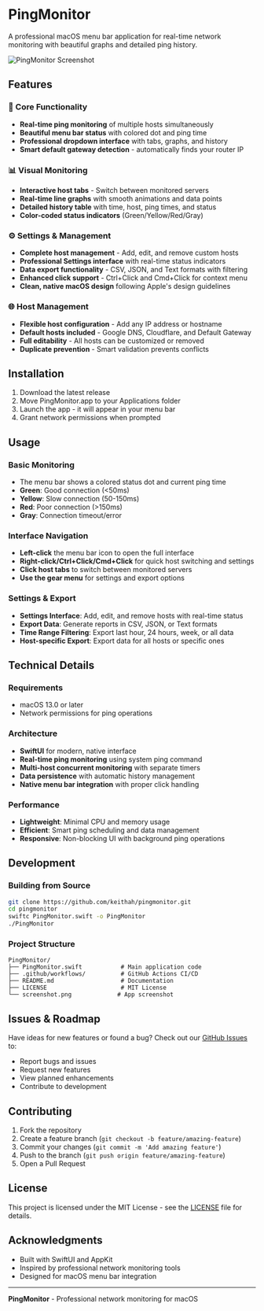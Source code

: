 # PingMonitor

A professional macOS menu bar application for real-time network monitoring with beautiful graphs and detailed ping history.

![PingMonitor Screenshot](screenshot.png)

## Features

### 🎯 Core Functionality
- **Real-time ping monitoring** of multiple hosts simultaneously
- **Beautiful menu bar status** with colored dot and ping time
- **Professional dropdown interface** with tabs, graphs, and history
- **Smart default gateway detection** - automatically finds your router IP

### 📊 Visual Monitoring
- **Interactive host tabs** - Switch between monitored servers
- **Real-time line graphs** with smooth animations and data points
- **Detailed history table** with time, host, ping times, and status
- **Color-coded status indicators** (Green/Yellow/Red/Gray)

### ⚙️ Settings & Management
- **Complete host management** - Add, edit, and remove custom hosts
- **Professional Settings interface** with real-time status indicators
- **Data export functionality** - CSV, JSON, and Text formats with filtering
- **Enhanced click support** - Ctrl+Click and Cmd+Click for context menu
- **Clean, native macOS design** following Apple's design guidelines

### 🌐 Host Management
- **Flexible host configuration** - Add any IP address or hostname
- **Default hosts included** - Google DNS, Cloudflare, and Default Gateway
- **Full editability** - All hosts can be customized or removed
- **Duplicate prevention** - Smart validation prevents conflicts

## Installation

1. Download the latest release
2. Move PingMonitor.app to your Applications folder
3. Launch the app - it will appear in your menu bar
4. Grant network permissions when prompted

## Usage

### Basic Monitoring
- The menu bar shows a colored status dot and current ping time
- **Green**: Good connection (<50ms)
- **Yellow**: Slow connection (50-150ms)
- **Red**: Poor connection (>150ms)
- **Gray**: Connection timeout/error

### Interface Navigation
- **Left-click** the menu bar icon to open the full interface
- **Right-click/Ctrl+Click/Cmd+Click** for quick host switching and settings
- **Click host tabs** to switch between monitored servers
- **Use the gear menu** for settings and export options

### Settings & Export
- **Settings Interface**: Add, edit, and remove hosts with real-time status
- **Export Data**: Generate reports in CSV, JSON, or Text formats
- **Time Range Filtering**: Export last hour, 24 hours, week, or all data
- **Host-specific Export**: Export data for all hosts or specific ones

## Technical Details

### Requirements
- macOS 13.0 or later
- Network permissions for ping operations

### Architecture
- **SwiftUI** for modern, native interface
- **Real-time ping monitoring** using system ping command
- **Multi-host concurrent monitoring** with separate timers
- **Data persistence** with automatic history management
- **Native menu bar integration** with proper click handling

### Performance
- **Lightweight**: Minimal CPU and memory usage
- **Efficient**: Smart ping scheduling and data management
- **Responsive**: Non-blocking UI with background ping operations

## Development

### Building from Source
```bash
git clone https://github.com/keithah/pingmonitor.git
cd pingmonitor
swiftc PingMonitor.swift -o PingMonitor
./PingMonitor
```

### Project Structure
```
PingMonitor/
├── PingMonitor.swift           # Main application code
├── .github/workflows/          # GitHub Actions CI/CD
├── README.md                   # Documentation
├── LICENSE                     # MIT License
└── screenshot.png             # App screenshot
```

## Issues & Roadmap

Have ideas for new features or found a bug? Check out our [GitHub Issues](https://github.com/keithah/pingmonitor/issues) to:
- Report bugs and issues
- Request new features
- View planned enhancements
- Contribute to development

## Contributing

1. Fork the repository
2. Create a feature branch (`git checkout -b feature/amazing-feature`)
3. Commit your changes (`git commit -m 'Add amazing feature'`)
4. Push to the branch (`git push origin feature/amazing-feature`)
5. Open a Pull Request

## License

This project is licensed under the MIT License - see the [LICENSE](LICENSE) file for details.

## Acknowledgments

- Built with SwiftUI and AppKit
- Inspired by professional network monitoring tools
- Designed for macOS menu bar integration

---

**PingMonitor** - Professional network monitoring for macOS